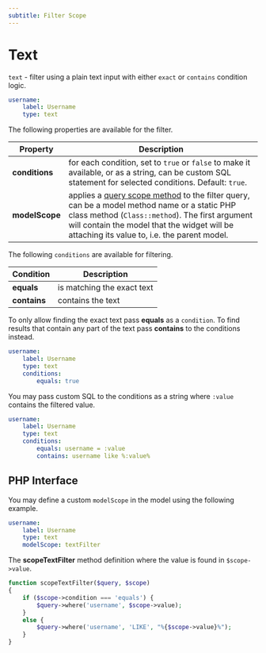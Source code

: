```yaml
---
subtitle: Filter Scope
---
```

# Text

`text` - filter using a plain text input with either `exact` or `contains` condition logic.

```yaml
username:
    label: Username
    type: text
```

The following properties are available for the filter.

Property | Description
------------- | -------------
**conditions** | for each condition, set to `true` or `false` to make it available, or as a string, can be custom SQL statement for selected conditions. Default: `true`.
**modelScope** | applies a [query scope method](../../extend/database/model.md) to the filter query, can be a model method name or a static PHP class method (`Class::method`). The first argument will contain the model that the widget will be attaching its value to, i.e. the parent model.

The following `conditions` are available for filtering.

Condition | Description
------------- | -------------
**equals** | is matching the exact text
**contains** | contains the text

To only allow finding the exact text pass **equals** as a `condition`. To find results that contain any part of the text pass **contains** to the conditions instead.

```yaml
username:
    label: Username
    type: text
    conditions:
        equals: true
```

You may pass custom SQL to the conditions as a string where `:value` contains the filtered value.

```yaml
username:
    label: Username
    type: text
    conditions:
        equals: username = :value
        contains: username like %:value%
```

## PHP Interface

You may define a custom `modelScope` in the model using the following example.

```yaml
username:
    label: Username
    type: text
    modelScope: textFilter
```

The **scopeTextFilter** method definition where the value is found in `$scope->value`.

```php
function scopeTextFilter($query, $scope)
{
    if ($scope->condition === 'equals') {
        $query->where('username', $scope->value);
    }
    else {
        $query->where('username', 'LIKE', "%{$scope->value}%");
    }
}
```
